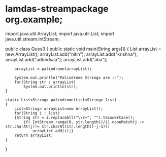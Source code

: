 # lamdas-streampackage org.example;

import java.util.ArrayList;
import java.util.List;
import java.util.stream.IntStream;

public class Ques3 {
    public static void main(String args[])
    {
        List<String> arrayList = new ArrayList();
        arrayList.add("nitin");
        arrayList.add("krishna");
        arrayList.add("adbbdsaa");
        arrayList.add("aba");

        arrayList = palindrome(arrayList);

        System.out.println("Palindrome Strings are :-");
        for(String str : arrayList)
            System.out.println(str);
    }

    static List<String> palindrome(List<String> list)
    {
        List<String> arrayList=new ArrayList();
        for(String i : list)
        {String str = i.replaceAll("\\s+", "").toLowerCase();
            if( IntStream.range(0, str.length()/2).noneMatch(j -> str.charAt(j)!= str.charAt(str.length()-j-1)))
                arrayList.add(i);}
        return arrayList;
    }
}
